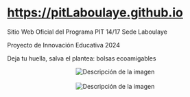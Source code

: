 # https://pitLaboulaye.github.io  
Sitio Web Oficial del Programa PIT 14/17 Sede Laboulaye  

Proyecto de Innovación Educativa 2024  

Deja tu huella, salva el plantea: bolsas ecoamigables

<div style="text-align: center">
  <img src="https://pitLaboulaye.github.io/logoPit.jpg" alt="Descripción de la imagen" />
  <br></br>
  <img src="https://pitLaboulaye.github.io/logoipetym.jpg" alt="Descripción de la imagen" />
</div>



